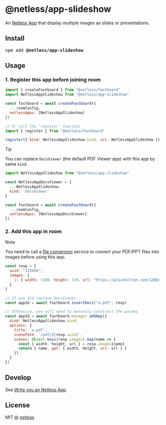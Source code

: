 # @netless/app-slideshow

An [Netless App](https://github.com/netless-io/netless-app) that display multiple images as slides or presentations.

## Install

<pre>npm add <strong>@netless/app-slideshow</strong></pre>

## Usage

### 1. Register this app before joining room

```js
import { createFastboard } from "@netless/fastboard"
import NetlessAppSlideshow from "@netless/app-slideshow"

const fastboard = await createFastboard({
  ...roomConfig,
  netlessApps: [NetlessAppSlideshow]
})

// Or call the 'register' function
import { register } from "@netless/fastboard"

register({ kind: NetlessAppSlideshow.kind, src: NetlessAppSlideshow })
```

> [!TIP]
> You can replace `DocsViewer` (the default PDF Viewer app)
> with this app by same `kind`:
> ```js
> import NetlessAppSlideshow from "@netless/app-slideshow"
>
> const NetlessAppDocsViewer = {
>   ...NetlessAppSlideshow,
>   kind: 'DocsViewer'
> }
>
> const fastboard = await createFastboard({
>   ...roomConfig,
>   netlessApps: [NetlessAppDocsViewer]
> })
> ```

### 2. Add this app in room

> [!NOTE]
> You need to call a [file conversion](https://docs.agora.io/en/interactive-whiteboard/reference/whiteboard-api/file-conversion?platform=web#start-file-conversion)
> service to convert your PDF/PPT files into images before using this app.

```js
const resp = {
  uuid: "123456",
  images: {
    1: { width: 1280, height: 720, url: "https://placekitten.com/1280/720" }
  }
}

// If you did replace DocsViewer,
const appId = await fastboard.insertDocs("a.pdf", resp)

// Otherwise, you will need to manually construct the params
const appId = await fastboard.manager.addApp({
  kind: NetlessAppSlideshow.kind,
  options: {
    title: 'a.pdf',
    scenePath: `/pdf/${resp.uuid}`,
    scenes: Object.keys(resp.images).map(name => {
      const { width, height, url } = resp.images[name]
      return { name, ppt: { width, height, src: url } }
    })
  }
})
```

## Develop

See [Write you an Netless App](https://github.com/netless-io/fastboard/blob/main/docs/zh/app.md).

## License

MIT @ [netless](https://github.com/netless-io)
